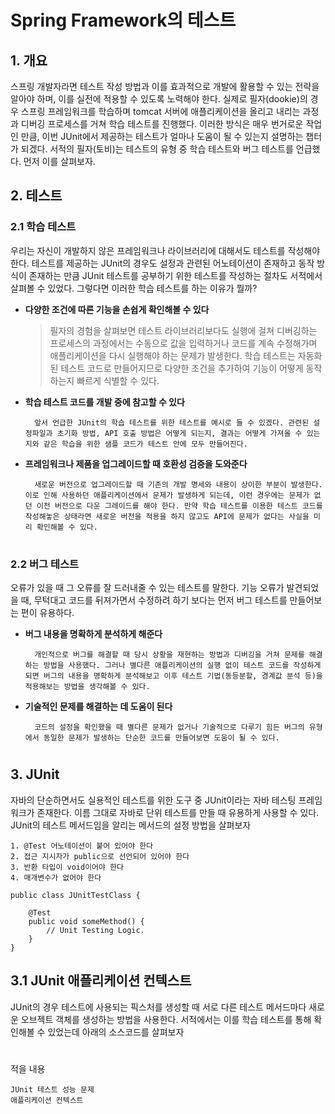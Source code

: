 # Spring Framework의 테스트

## 1. 개요

스프링 개발자라면 테스트 작성 방법과 이를 효과적으로 개발에 활용할 수 있는 전략을 알아야 하며, 이를 실전에 적용할 수 있도록 노력해야 한다. 실제로 필자(dookie)의 경우 스프링 프레임워크를 학습하며 tomcat 서버에 애플리케이션을 올리고 내리는 과정과 디버깅 프로세스를 거쳐 학습 테스트를 진행했다. 이러한 방식은 매우 번거로운 작업인 만큼, 이번 JUnit에서 제공하는 테스트가 얼마나 도움이 될 수 있는지 설명하는 챕터가 되겠다. 서적의 필자(토비)는 테스트의 유형 중 학습 테스트와 버그 테스트를 언급했다. 먼저 이를 살펴보자.

## 2. 테스트

### 2.1 학습 테스트

우리는 자신이 개발하지 않은 프레임워크나 라이브러리에 대해서도 테스트를 작성해야 한다. 테스트를 제공하는 JUnit의 경우도 설정과 관련된 어노테이션이 존재하고 동작 방식이 존재하는 만큼 JUnit 테스트를 공부하기 위한 테스트를 작성하는 절차도 서적에서 살펴볼 수 있었다. 그렇다면 이러한 학습 테스트를 하는 이유가 뭘까?

- **다양한 조건에 따른 기능을 손쉽게 확인해볼 수 있다**

  > 필자의 경험을 살펴보면 테스트 라이브러리보다도 실행에 걸쳐 디버깅하는 프로세스의 과정에서는 수동으로 값을 입력하거나 코드를 계속 수정해가며 애플리케이션을 다시 실행해야 하는 문제가 발생한다. 학습 테스트는 자동화된 테스트 코드로 만들어지므로 다양한 조건을 추가하여 기능이 어떻게 동작하는지 빠르게 식별할 수 있다.

- **학습 테스트 코드를 개발 중에 참고할 수 있다**

        앞서 언급한 JUnit의 학습 테스트를 위한 테스트를 예시로 들 수 있겠다. 관련된 설정파일과 초기화 방법, API 호출 방법은 어떻게 되는지, 결과는 어떻게 가져올 수 있는지와 같은 학습을 위한 샘플 코드가 테스트 안에 모두 만들어진다.

- **프레임워크나 제품을 업그레이드할 때 호환성 검증을 도와준다**

        새로운 버전으로 업그레이드할 때 기존의 개발 명세와 내용이 상이한 부분이 발생한다. 이로 인해 사용하던 애플리케이션에서 문제가 발생하게 되는데, 이런 경우에는 문제가 없던 이전 버전으로 다운 그레이드를 해야 한다. 만약 학습 테스트를 이용한 테스트 코드를 작성해놓은 상태라면 새로운 버전을 적용을 하지 않고도 API에 문제가 없다는 사실을 미리 확인해볼 수 있다.

#

### 2.2 버그 테스트

오류가 있을 때 그 오류를 잘 드러내줄 수 있는 테스트를 말한다. 기능 오류가 발견되었을 때, 무턱대고 코드를 뒤져가면서 수정하려 하기 보다는 먼저 버그 테스트를 만들어보는 편이 유용하다.

- **버그 내용을 명확하게 분석하게 해준다**

        개인적으로 버그를 해결할 때 당시 상황을 재현하는 방법과 디버깅을 거쳐 문제를 해결하는 방법을 사용했다. 그러나 별다른 애플리케이션의 실행 없이 테스트 코드를 작성하게 되면 버그의 내용을 명확하게 분석해보고 이후 테스트 기법(동등분할, 경계값 분석 등)을 적용해보는 방법을 생각해볼 수 있다.

- **기술적인 문제를 해결하는 데 도움이 된다**

        코드의 설정을 확인했을 때 별다른 문제가 없거나 기술적으로 다루기 힘든 버그의 유형에서 동일한 문제가 발생하는 단순한 코드를 만들어보면 도움이 될 수 있다.

#

## 3. JUnit

자바의 단순하면서도 실용적인 테스트를 위한 도구 중 JUnit이라는 자바 테스팅 프레임워크가 존재한다. 이름 그대로 자바로 단위 테스트를 만들 때 유용하게 사용할 수 있다. JUnit의 테스트 메서드임을 알리는 메서드의 설정 방법을 살펴보자

    1. @Test 어노테이션이 붙어 있어야 한다
    2. 접근 지시자가 public으로 선언되어 있어야 한다
    3. 반환 타입이 void이어야 한다
    4. 매개변수가 없어야 한다

    public class JUnitTestClass {

        @Test
        public void someMethod() {
            // Unit Testing Logic.
        }
    }

## 3.1 JUnit 애플리케이션 컨텍스트

JUnit의 경우 테스트에 사용되는 픽스처를 생성할 때 서로 다른 테스트 메서드마다 새로운 오브젝트 객체를 생성하는 방법을 사용한다. 서적에서는 이를 학습 테스트를 통해 확인해볼 수 있었는데 아래의 소스코드를 살펴보자

#

적을 내용

    JUnit 테스트 성능 문제
    애플리케이션 컨텍스트
